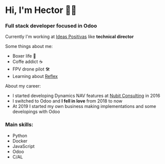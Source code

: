 # Hi, I'm Hector 👋🏻 
### Full stack developer focused in Odoo

Currently I'm working at [Ideas Positivas](https://ideaspositivas.es/ "Ideas Positivas") like **technical director**

Some things about me:
* Boxer life 🥊
* Coffe addict ☕️
* FPV drone pilot 🛠️
* Learning about [Reflex](reflex.dev "Reflex")

About my career:
* I started developing Dynamics NAV features at [Nubit Consulting](https://nubit.es "Nubit") in 2016 
* I switched to Odoo and **I fell in love** from 2018 to now
* At 2019 I started my own business making implementations and some developings with Odoo 

### Main skills:
* Python
* Docker
* JavaScript
* Odoo
* C/AL 

